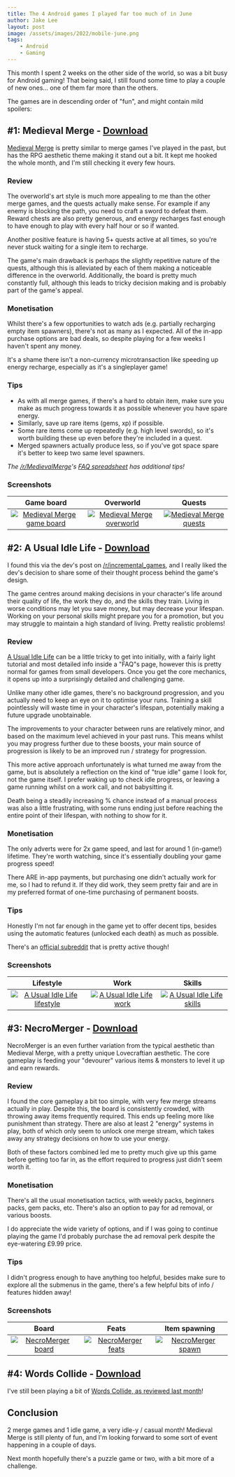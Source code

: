 ```yaml
---
title: The 4 Android games I played far too much of in June
author: Jake Lee
layout: post
image: /assets/images/2022/mobile-june.png
tags:
    - Android
    - Gaming
---
```


This month I spent 2 weeks on the other side of the world, so was a bit busy for Android gaming! That being said, I still found some time to play a couple of new ones... one of them far more than the others.

The games are in descending order of "fun", and might contain mild spoilers:

## #1: Medieval Merge - [Download](https://play.google.com/store/apps/details?id=com.pixodust.games.free.rpg.medieval.merge.puzzle.empire)

[Medieval Merge](https://play.google.com/store/apps/details?id=com.pixodust.games.free.rpg.medieval.merge.puzzle.empire) is pretty similar to merge games I've played in the past, but has the RPG aesthetic theme making it stand out a bit. It kept me hooked the whole month, and I'm still checking it every few hours.

### Review

The overworld's art style is much more appealing to me than the other merge games, and the quests actually make sense. For example if any enemy is blocking the path, you need to craft a sword to defeat them. Reward chests are also pretty generous, and energy recharges fast enough to have enough to play with every half hour or so if wanted.

Another positive feature is having 5+ quests active at all times, so you're never stuck waiting for a single item to recharge. 

The game's main drawback is perhaps the slightly repetitive nature of the quests, although this is alleviated by each of them making a noticeable difference in the overworld. Additionally, the board is pretty much constantly full, although this leads to tricky decision making and is probably part of the game's appeal.

### Monetisation

Whilst there's a few opportunities to watch ads (e.g. partially recharging empty item spawners), there's not as many as I expected. All of the in-app purchase options are bad deals, so despite playing for a few weeks I haven't spent any money.

It's a shame there isn't a non-currency microtransaction like speeding up energy recharge, especially as it's a singleplayer game!

### Tips

* As with all merge games, if there's a hard to obtain item, make sure you make as much progress towards it as possible whenever you have spare energy.
* Similarly, save up rare items (gems, xp) if possible.
* Some rare items come up repeatedly (e.g. high level swords), so it's worth building these up even before they're included in a quest.
* Merged spawners actually produce less, so if you've got space spare it's better to keep two same level spawners.

*The [/r/MedievalMerge](https://www.reddit.com/r/MedievalMerge/)'s [FAQ spreadsheet](https://docs.google.com/spreadsheets/d/e/2PACX-1vRshvR2DV85bg-Y1cxvbtuKtixDwS7tvjiAlTNT4L2Spcx24prgHsdvpZ9kgzZPrgkvAzVqvZrhnWI0/pubhtml) has additional tips!*

### Screenshots

| Game board | Overworld | Quests |
| :--: | :--: | :--: |
| [![Medieval Merge game board](/assets/images/2022/games-june-medieval-board-thumbnail.jpg)](/assets/images/2022/games-june-medieval-board.jpg) | [![Medieval Merge overworld](/assets/images/2022/games-june-medieval-overworld-thumbnail.jpg)](/assets/images/2022/games-june-medieval-overworld.jpg) | [![Medieval Merge quests](/assets/images/2022/games-june-medieval-quests-thumbnail.jpg)](/assets/images/2022/games-june-medieval-quests.jpg) |

## #2: A Usual Idle Life - [Download](https://play.google.com/store/apps/details?id=it.paranoidsquirrels.beyond_idle)

I found this via the dev's post on [/r/incremental_games](https://www.reddit.com/r/incremental_games/comments/uz33h8/new_game_an_usual_idle_life_now_live_on_google/), and I really liked the dev's decision to share some of their thought process behind the game's design.

The game centres around making decisions in your character's life around their quality of life, the work they do, and the skills they train. Living in worse conditions may let you save money, but may decrease your lifespan. Working on your personal skills might prepare you for a promotion, but you may struggle to maintain a high standard of living. Pretty realistic problems!

### Review

[A Usual Idle Life](https://play.google.com/store/apps/details?id=it.paranoidsquirrels.beyond_idle) can be a little tricky to get into initially, with a fairly light tutorial and most detailed info inside a "FAQ"s page, however this is pretty normal for games from small developers. Once you get the core mechanics, it opens up into a surprisingly detailed and challenging game.

Unlike many other idle games, there's no background progression, and you actually need to keep an eye on it to optimise your runs. Training a skill pointlessly will waste time in your character's lifespan, potentially making a future upgrade unobtainable.

The improvements to your character between runs are relatively minor, and based on the maximum level achieved in your past runs. This means whilst you may progress further due to these boosts, your main source of progression is likely to be an improved run / strategy for progression. 

This more active approach unfortunately is what turned me away from the game, but is absolutely a reflection on the kind of "true idle" game I look for, not the game itself. I prefer waking up to check idle progress, or leaving a game running whilst on a work call, and not babysitting it.

Death being a steadily increasing % chance instead of a manual process was also a little frustrating, with some runs ending just before reaching the entire point of their lifespan, with nothing to show for it.

### Monetisation

The only adverts were for 2x game speed, and last for around 1 (in-game!) lifetime. They're worth watching, since it's essentially doubling your game progress speed!

There ARE in-app payments, but purchasing one didn't actually work for me, so I had to refund it. If they did work, they seem pretty fair and are in my preferred format of one-time purchasing of permanent boosts.

### Tips

Honestly I'm not far enough in the game yet to offer decent tips, besides using the automatic features (unlocked each death) as much as possible.

There's an [official subreddit](https://www.reddit.com/r/AnUsualIdleLife/) that is pretty active though!

### Screenshots

| Lifestyle | Work | Skills |
| :--: | :--: | :--: |
| [![A Usual Idle Life lifestyle](/assets/images/2022/games-june-anusual-lifestyle-thumbnail.jpg)](/assets/images/2022/games-june-anusual-lifestyle.jpg) | [![A Usual Idle Life work](/assets/images/2022/games-june-anusual-work-thumbnail.jpg)](/assets/images/2022/games-june-anusual-work.jpg) | [![A Usual Idle Life skills](/assets/images/2022/games-june-anusual-skills-thumbnail.jpg)](/assets/images/2022/games-june-anusual-skills.jpg) |

## #3: NecroMerger - [Download](https://play.google.com/store/apps/details?id=com.grumpyrhinogames.necromerger)

NecroMerger is an even further variation from the typical aesthetic than Medieval Merge, with a pretty unique Lovecraftian aesthetic. The core gameplay is feeding your "devourer" various items & monsters to level it up and earn rewards.

### Review

I found the core gameplay a bit too simple, with very few merge streams actually in play. Despite this, the board is consistently crowded, with throwing away items frequently required. This ends up feeling more like punishment than strategy. There are also at least 2 "energy" systems in play, both of which only seem to unlock one merge stream, which takes away any strategy decisions on how to use your energy.

Both of these factors combined led me to pretty much give up this game before getting too far in, as the effort required to progress just didn't seem worth it.

### Monetisation

There's all the usual monetisation tactics, with weekly packs, beginners packs, gem packs, etc. There's also an option to pay for ad removal, or various boosts.

I do appreciate the wide variety of options, and if I was going to continue playing the game I'd probably purchase the ad removal perk despite the eye-watering £9.99 price.

### Tips

I didn't progress enough to have anything too helpful, besides make sure to explore all the submenus in the game, there's a few helpful bits of info / features hidden away!

### Screenshots

| Board | Feats | Item spawning |
| :--: | :--: | :--: |
| [![NecroMerger board](/assets/images/2022/games-june-necro-board-thumbnail.jpg)](/assets/images/2022/games-june-necro-board.jpg) | [![NecroMerger feats](/assets/images/2022/games-june-necro-feats-thumbnail.jpg)](/assets/images/2022/games-june-necro-feats.jpg) | [![NecroMerger spawn](/assets/images/2022/games-june-necro-spawn-thumbnail.jpg)](/assets/images/2022/games-june-necro-spawn.jpg) |

## #4: Words Collide - [Download](https://play.google.com/store/apps/details?id=com.lamington.wordgame)

I've still been playing a bit of [Words Collide, as reviewed last month](https://jakelee.co.uk/my-may-top-4-android-games/#1-words-collide---download)!

## Conclusion

2 merge games and 1 idle game, a very idle-y / casual month! Medieval Merge is still plenty of fun, and I'm looking forward to some sort of event happening in a couple of days.

Next month hopefully there's a puzzle game or two, with a bit more of a challenge.